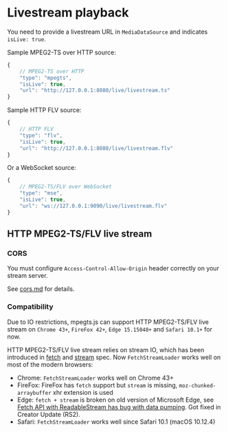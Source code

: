 
Livestream playback
===================
You need to provide a livestream URL in `MediaDataSource` and indicates `isLive: true`.

Sample MPEG2-TS over HTTP source:

```js
{
    // MPEG2-TS over HTTP
    "type": "mpegts",
    "isLive": true,
    "url": "http://127.0.0.1:8080/live/livestream.ts"
}
```

Sample HTTP FLV source:

```js
{
    // HTTP FLV
    "type": "flv",
    "isLive": true,
    "url": "http://127.0.0.1:8080/live/livestream.flv"
}
```

Or a WebSocket source:

```js
{
    // MPEG2-TS/FLV over WebSocket
    "type": "mse",
    "isLive": true,
    "url": "ws://127.0.0.1:9090/live/livestream.flv"
}
```

## HTTP MPEG2-TS/FLV live stream

### CORS
You must configure `Access-Control-Allow-Origin` header correctly on your stream server.

See [cors.md](../docs/cors.md) for details.

### Compatibility
Due to IO restrictions, mpegts.js can support HTTP MPEG2-TS/FLV live stream on `Chrome 43+`, `FireFox 42+`, `Edge 15.15048+` and `Safari 10.1+` for now.

HTTP MPEG2-TS/FLV live stream relies on stream IO, which has been introduced in [fetch][] and [stream][] spec. Now `FetchStreamLoader` works well on most of the modern browsers:

- Chrome: `FetchStreamLoader` works well on Chrome 43+
- FireFox: FireFox has `fetch` support but `stream` is missing, `moz-chunked-arraybuffer` xhr extension is used
- Edge: `fetch + stream` is broken on old version of Microsoft Edge, see [Fetch API with ReadableStream has bug with data pumping][]. Got fixed in Creator Update (RS2).
- Safari: `FetchStreamLoader` works well since Safari 10.1 (macOS 10.12.4)

[fetch]: https://fetch.spec.whatwg.org/
[stream]: https://streams.spec.whatwg.org/
[Fetch API with ReadableStream has bug with data pumping]: https://developer.microsoft.com/en-us/microsoft-edge/platform/issues/8196907/
[Safari Technology Preview]: https://developer.apple.com/safari/technology-preview/

